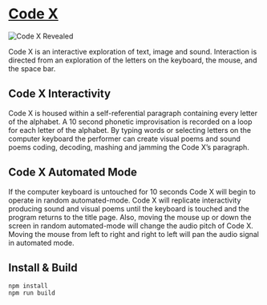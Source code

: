 # [Code X](https://www.wmarksutherland.com/code-x)  

![Code X Revealed](/docs/codex-full.png)

Code X is an interactive exploration of text, image and sound. Interaction is directed from an exploration of the letters on the keyboard, the mouse, and the space bar. 

## Code X Interactivity

Code X is housed within a self-referential paragraph containing every letter of the alphabet. A 10 second phonetic improvisation is recorded on a loop for each letter of the alphabet. By typing words or selecting letters on the computer keyboard the performer can create visual poems and sound poems coding, decoding, mashing and jamming the Code X’s paragraph.

## Code X Automated Mode

If the computer keyboard is untouched for 10 seconds Code X will begin to operate in random automated-mode. Code X will replicate interactivity producing sound and visual poems until the keyboard is touched and the program returns to the title page. Also, moving the mouse up or down the screen in random automated-mode will change the audio pitch of Code X. Moving the mouse from left to right and right to left will pan the audio signal in automated mode.

## Install & Build

```
npm install
npm run build
```